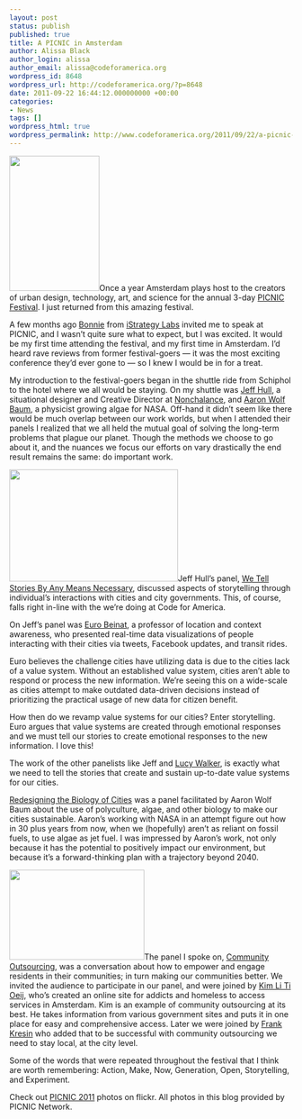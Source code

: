 ```yaml
---
layout: post
status: publish
published: true
title: A PICNIC in Amsterdam
author: Alissa Black
author_login: alissa
author_email: alissa@codeforamerica.org
wordpress_id: 8648
wordpress_url: http://codeforamerica.org/?p=8648
date: 2011-09-22 16:44:12.000000000 +00:00
categories:
- News
tags: []
wordpress_html: true
wordpress_permalink: http://www.codeforamerica.org/2011/09/22/a-picnic-in-amsterdam/
---
```


<p><a href="http://codeforamerica.org/wp-content/uploads/2011/09/6151837429_80d6e007b2_m.jpg"><img alt="" class="alignleft size-full wp-image-8655" height="240" src="http://codeforamerica.org/wp-content/uploads/2011/09/6151837429_80d6e007b2_m.jpg" title="PICNIC photo1" width="160"/></a>Once a year Amsterdam plays host to the creators of urban design, technology, art, and science for the annual 3-day <a href="http://www.picnicnetwork.org/news" target="_blank" title="PICNIC Festival">PICNIC Festival</a>. I just returned from this amazing festival.</p>
<p>A few months ago <a href="http://www.istrategylabs.com/about/core-team/" target="_blank" title="Bonnie">Bonnie</a> from <a href="http://www.istrategylabs.com/" target="_blank" title="iStrategy Labs">iStrategy Labs</a> invited me to speak at PICNIC, and I wasn’t quite sure what to expect, but I was excited. It would be my first time attending the festival, and my first time in Amsterdam. I’d heard rave reviews from former festival-goers — it was the most exciting conference they’d ever gone to — so I knew I would be in for a treat.</p>
<p>My introduction to the festival-goers began in the shuttle ride from Schiphol to the hotel where we all would be staying. On my shuttle was <a href="http://www.picnicnetwork.org/jeff-hull" target="_blank" title="Jeff Hull">Jeff Hull</a>, a situational designer and Creative Director at <a href="http://nonchalance.com/" target="_blank" title="Nonchalance">Nonchalance</a>, and <a href="http://www.picnicnetwork.org/aaron-wolf-baum" target="_blank" title="Aaron Wolf Baum">Aaron Wolf Baum</a>, a physicist growing algae for NASA. Off-hand it didn’t seem like there would be much overlap between our work worlds, but when I attended their panels I realized that we all held the mutual goal of solving the long-term problems that plague our planet. Though the methods we choose to go about it, and the nuances we focus our efforts on vary drastically the end result remains the same: do important work.</p>
<p><a href="http://codeforamerica.org/wp-content/uploads/2011/09/6150573746_f0b6341355.jpg"><img alt="" class="alignright size-medium wp-image-8657" height="199" src="http://codeforamerica.org/wp-content/uploads/2011/09/6150573746_f0b6341355-300x199.jpg" title="PICNIC photo2" width="300"/></a>Jeff Hull’s panel, <a href="http://www.picnicnetwork.org/conference_sessions/178" target="_blank" title="We Tell Stories by Any Means Necessary">We Tell Stories By Any Means Necessary</a>, discussed aspects of storytelling through individual’s interactions with cities and city governments. This, of course, falls right in-line with the we’re doing at Code for America.</p>
<p>On Jeff’s panel was <a href="http://www.picnicnetwork.org/euro-beinat" target="_blank" title="Euro Beinat">Euro Beinat</a>, a professor of location and context awareness, who presented real-time data visualizations of people interacting with their cities via tweets, Facebook updates, and transit rides.</p>
<p>Euro believes the challenge cities have utilizing data is due to the cities lack of a value system. Without an established value system, cities aren’t able to respond or process the new information. We’re seeing this on a wide-scale as cities attempt to make outdated data-driven decisions instead of prioritizing the practical usage of new data for citizen benefit.</p>
<p>How then do we revamp value systems for our cities? Enter storytelling. Euro argues that value systems are created through emotional responses and we must tell our stories to create emotional responses to the new information. I love this!</p>
<p>The work of the other panelists like Jeff and <a href="http://www.picnicnetwork.org/lucy-walker" target="_blank" title="Lucy Walker">Lucy Walker</a>, is exactly what we need to tell the stories that create and sustain up-to-date value systems for our cities.</p>
<p><a href="http://www.picnicnetwork.org/conference_sessions/169" target="_blank" title="Redesigning the Biology of Cities">Redesigning the Biology of Cities</a> was a panel facilitated by Aaron Wolf Baum about the use of polyculture, algae, and other biology to make our cities sustainable. Aaron’s working with NASA in an attempt figure out how in 30 plus years from now, when we (hopefully) aren’t as reliant on fossil fuels, to use algae as jet fuel. I was impressed by Aaron’s work, not only because it has the potential to positively impact our environment, but because it’s a forward-thinking plan with a trajectory beyond 2040.</p>
<p><a href="http://codeforamerica.org/wp-content/uploads/2011/09/6152346649_30c737aea9_m.jpg"><img alt="" class="alignleft size-full wp-image-8656" height="160" src="http://codeforamerica.org/wp-content/uploads/2011/09/6152346649_30c737aea9_m.jpg" title="PICNIC photo3" width="240"/></a>The panel I spoke on, <a href="http://www.picnicnetwork.org/conference_sessions/142" target="_blank" title="Community Outsourcing">Community Outsourcing</a>, was a conversation about how to empower and engage residents in their communities; in turn making our communities better. We invited the audience to participate in our panel, and were joined by <a href="http://www.linkedin.com/profile/view?id=15286374&amp;trk=tyah" target="_blank" title="Kim Li Ti Oeij">Kim Li Ti Oeij</a>, who’s created an online site for addicts and homeless to access services in Amsterdam. Kim is an example of community outsourcing at its best. He takes information from various government sites and puts it in one place for easy and comprehensive access. Later we were joined by <a href="http://www.picnicnetwork.org/frank-kresin" target="_blank" title="Frank Kresin">Frank Kresin</a> who added that to be successful with community outsourcing we need to stay local, at the city level.</p>
<p>Some of the words that were repeated throughout the festival that I think are worth remembering: Action, Make, Now, Generation, Open, Storytelling, and Experiment.</p>
<p>Check out <a href="http://www.flickr.com/photos/crossmediaweek/collections/72157626942720161/" target="_blank" title="PICNIC 2011">PICNIC 2011</a> photos on flickr. All photos in this blog provided by PICNIC Network.</p>
